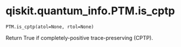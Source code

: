 # qiskit.quantum\_info.PTM.is\_cptp

`PTM.is_cptp(atol=None, rtol=None)`

Return True if completely-positive trace-preserving (CPTP).
